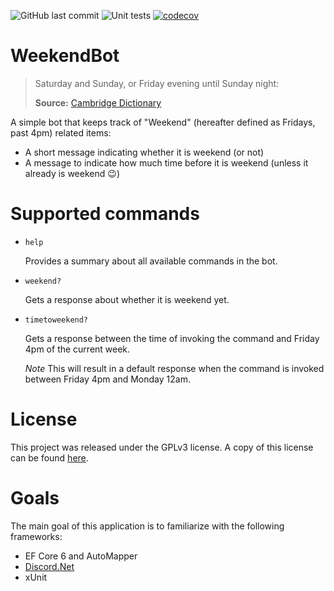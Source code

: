 ![GitHub last commit](https://img.shields.io/github/last-commit/SiuHinTang/WeekendBot)
![Unit tests](https://github.com/SiuHinTang/WeekendBot/actions/workflows/dotnet.yml/badge.svg)
[![codecov](https://codecov.io/gh/SiuHinTang/WeekendBot/branch/master/graph/badge.svg?token=20HZTP4M1O)](https://codecov.io/gh/SiuHinTang/WeekendBot)


# WeekendBot

> Saturday and Sunday, or Friday evening until Sunday night:
> 
> **Source:** [Cambridge Dictionary](https://dictionary.cambridge.org/dictionary/english/weekend)

A simple bot that keeps track of "Weekend" (hereafter defined as Fridays, past 4pm) related items:

* A short message indicating whether it is weekend (or not)
* A message to indicate how much time before it is weekend (unless it already is weekend :wink:)

# Supported commands

* `help`

   Provides a summary about all available commands in the bot.
   
* `weekend?`

   Gets a response about whether it is weekend yet.
   
* `timetoweekend?`

   Gets a response between the time of invoking the command and Friday 4pm of the current week. 
   
   _Note_ This will result in a default response when the command is invoked between Friday 4pm and Monday 12am.

# License

This project was released under the GPLv3 license. A copy of this license can be found [here](/licenses).

# Goals

The main goal of this application is to familiarize with the following frameworks:

* EF Core 6 and AutoMapper
* [Discord.Net](https://github.com/discord-net/Discord.Net)
* xUnit 
